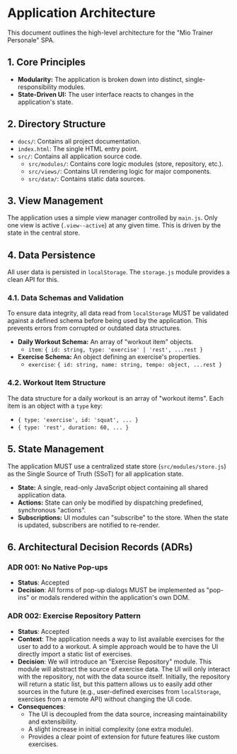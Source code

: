 # Application Architecture

This document outlines the high-level architecture for the "Mio Trainer Personale" SPA.

## 1. Core Principles

-   **Modularity:** The application is broken down into distinct, single-responsibility modules.
-   **State-Driven UI:** The user interface reacts to changes in the application's state.

## 2. Directory Structure

-   `docs/`: Contains all project documentation.
-   `index.html`: The single HTML entry point.
-   `src/`: Contains all application source code.
    -   `src/modules/`: Contains core logic modules (store, repository, etc.).
    -   `src/views/`: Contains UI rendering logic for major components.
    -   `src/data/`: Contains static data sources.

## 3. View Management

The application uses a simple view manager controlled by `main.js`. Only one view is active (`.view--active`) at any given time. This is driven by the state in the central store.

## 4. Data Persistence

All user data is persisted in `localStorage`. The `storage.js` module provides a clean API for this.

### 4.1. Data Schemas and Validation
To ensure data integrity, all data read from `localStorage` MUST be validated against a defined schema before being used by the application. This prevents errors from corrupted or outdated data structures.

- **Daily Workout Schema:** An array of "workout item" objects.
  - `item`: `{ id: string, type: 'exercise' | 'rest', ...rest }`
- **Exercise Schema:** An object defining an exercise's properties.
  - `exercise`: `{ id: string, name: string, tempo: object, ...rest }`

### 4.2. Workout Item Structure
The data structure for a daily workout is an array of "workout items". Each item is an object with a `type` key:
-   `{ type: 'exercise', id: 'squat', ... }`
-   `{ type: 'rest', duration: 60, ... }`

## 5. State Management

The application MUST use a centralized state store (`src/modules/store.js`) as the Single Source of Truth (SSoT) for all application state.
-   **State:** A single, read-only JavaScript object containing all shared application data.
-   **Actions:** State can only be modified by dispatching predefined, synchronous "actions".
-   **Subscriptions:** UI modules can "subscribe" to the store. When the state is updated, subscribers are notified to re-render.

## 6. Architectural Decision Records (ADRs)

### ADR 001: No Native Pop-ups
-   **Status**: Accepted
-   **Decision**: All forms of pop-up dialogs MUST be implemented as "pop-ins" or modals rendered within the application's own DOM.

### ADR 002: Exercise Repository Pattern
-   **Status**: Accepted
-   **Context**: The application needs a way to list available exercises for the user to add to a workout. A simple approach would be to have the UI directly import a static list of exercises.
-   **Decision**: We will introduce an "Exercise Repository" module. This module will abstract the source of exercise data. The UI will only interact with the repository, not with the data source itself. Initially, the repository will return a static list, but this pattern allows us to easily add other sources in the future (e.g., user-defined exercises from `localStorage`, exercises from a remote API) without changing the UI code.
-   **Consequences**:
    -   The UI is decoupled from the data source, increasing maintainability and extensibility.
    -   A slight increase in initial complexity (one extra module).
    -   Provides a clear point of extension for future features like custom exercises.
